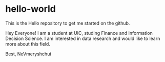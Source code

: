 # hello-world
This is the Hello repository to get me started on the github. 


Hey Everyone!
I am a student at UIC, studing Finance and Information Decision Science. I am interested in data research and would like to learn more about this field.

Best,
NeVmeryshchui
